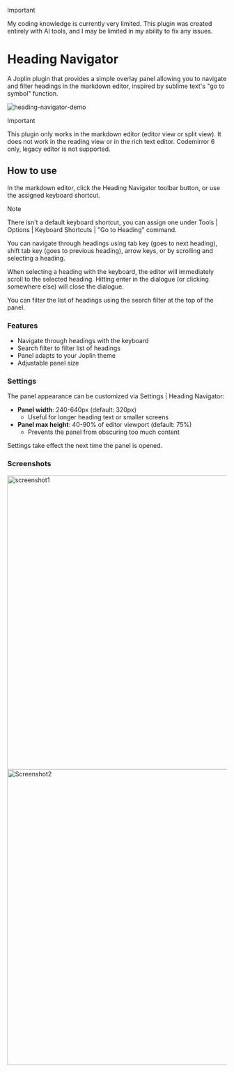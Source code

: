 > [!important]
> My coding knowledge is currently very limited. This plugin was created entirely with AI tools, and I may be limited in my ability to fix any issues.

# Heading Navigator

A Joplin plugin that provides a simple overlay panel allowing you to navigate and filter headings in the markdown editor, inspired by sublime text's "go to symbol" function.

![heading-navigator-demo](https://github.com/user-attachments/assets/fb0239fe-42a3-4f44-b61b-5fb8ecf7a2ef)

> [!important]
> This plugin only works in the markdown editor (editor view or split view). It does not work in the reading view or in the rich text editor. Codemirror 6 only, legacy editor is not supported.

## How to use

In the markdown editor, click the Heading Navigator toolbar button, or use the assigned keyboard shortcut.

> [!note]
> There isn't a default keyboard shortcut, you can assign one under Tools | Options | Keyboard Shortcuts | "Go to Heading" command.

You can navigate through headings using tab key (goes to next heading), shift tab key (goes to previous heading), arrow keys, or by scrolling and selecting a heading.

When selecting a heading with the keyboard, the editor will immediately scroll to the selected heading. Hitting enter in the dialogue (or clicking somewhere else) will close the dialogue.

You can filter the list of headings using the search filter at the top of the panel.

### Features

- Navigate through headings with the keyboard
- Search filter to filter list of headings
- Panel adapts to your Joplin theme
- Adjustable panel size

### Settings

The panel appearance can be customized via Settings | Heading Navigator:

- **Panel width**: 240-640px (default: 320px)
    - Useful for longer heading text or smaller screens
- **Panel max height**: 40-90% of editor viewport (default: 75%)
    - Prevents the panel from obscuring too much content

Settings take effect the next time the panel is opened.

### Screenshots

<img width="673" alt="screenshot1" src="https://github.com/user-attachments/assets/5b026bb7-48e3-43ed-8157-bf07720b6c2d" />

<img width="677" alt="Screenshot2" src="https://github.com/user-attachments/assets/0ba7b41f-5de7-43ba-9cf1-652dd6c78991" />
